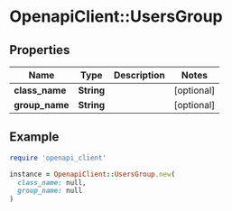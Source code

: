 # OpenapiClient::UsersGroup

## Properties

| Name | Type | Description | Notes |
| ---- | ---- | ----------- | ----- |
| **class_name** | **String** |  | [optional] |
| **group_name** | **String** |  | [optional] |

## Example

```ruby
require 'openapi_client'

instance = OpenapiClient::UsersGroup.new(
  class_name: null,
  group_name: null
)
```


